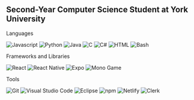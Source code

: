## Second-Year Computer Science Student at York University


Languages

![Javascript](https://img.shields.io/badge/-JavaScript-F7DF1E?style=for-the-badge&logo=javascript&logoColor=black) ![Python](https://img.shields.io/badge/Python-3776AB?style=for-the-badge&logo=python&logoColor=white)  ![Java](https://img.shields.io/badge/Java-%23ED8B00.svg?style=for-the-badge&logo=openjdk&logoColor=white) ![C](https://img.shields.io/badge/C-00599C?style=for-the-badge&logo=c&logoColor=white) ![C#](https://custom-icon-badges.demolab.com/badge/C%23-%23239120.svg?style=for-the-badge&logo=cshrp&logoColor=white) ![HTML](https://img.shields.io/badge/HTML-%23E34F26.svg?style=for-the-badge&logo=html5&logoColor=white) ![Bash](https://img.shields.io/badge/bash-black?style=for-the-badge&logo=gnubash)

Frameworks and Libraries

![React](https://img.shields.io/badge/React-61DAFB?style=for-the-badge&logo=react&logoColor=black) ![React Native](https://img.shields.io/badge/React_Native-%2320232a.svg?style=for-the-badge&logo=react&logoColor=%2361DAFB) ![Expo](https://img.shields.io/badge/Expo-000020?style=for-the-badge&logo=expo&logoColor=fff) ![Mono Game](https://img.shields.io/badge/MonoGame-blank?style=for-the-badge&logo=monogame&color=FFF)



Tools

![Git](https://img.shields.io/badge/Git-F05032?style=for-the-badge&logo=git&logoColor=fff) ![Visual Studio Code](https://custom-icon-badges.demolab.com/badge/Visual%20Studio%20Code-0078d7.svg?style=for-the-badge&logo=vsc&logoColor=white) ![Eclipse](https://img.shields.io/badge/Eclipse-FE7A16.svg?style=for-the-badge&logo=Eclipse&logoColor=white) ![npm](https://img.shields.io/badge/npm-CB3837?style=for-the-badge&logo=npm&logoColor=fff) ![Netlify](https://img.shields.io/badge/Netlify-%23000000.svg?style=for-the-badge&logo=netlify&logoColor=#00C7B7) ![Clerk](https://img.shields.io/badge/Clerk-white?style=for-the-badge&logo=clerk&logoColor=1e0356)

